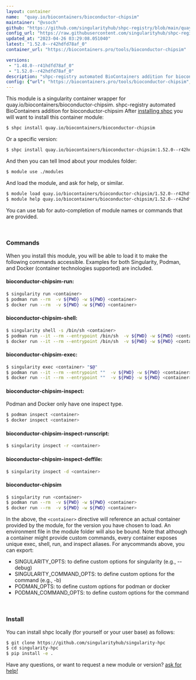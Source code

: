 ```yaml
---
layout: container
name:  "quay.io/biocontainers/bioconductor-chipsim"
maintainer: "@vsoch"
github: "https://github.com/singularityhub/shpc-registry/blob/main/quay.io/biocontainers/bioconductor-chipsim/container.yaml"
config_url: "https://raw.githubusercontent.com/singularityhub/shpc-registry/main/quay.io/biocontainers/bioconductor-chipsim/container.yaml"
updated_at: "2023-04-26 03:29:08.051040"
latest: "1.52.0--r42hdfd78af_0"
container_url: "https://biocontainers.pro/tools/bioconductor-chipsim"

versions:
 - "1.48.0--r41hdfd78af_0"
 - "1.52.0--r42hdfd78af_0"
description: "shpc-registry automated BioContainers addition for bioconductor-chipsim"
config: {"url": "https://biocontainers.pro/tools/bioconductor-chipsim", "maintainer": "@vsoch", "description": "shpc-registry automated BioContainers addition for bioconductor-chipsim", "latest": {"1.52.0--r42hdfd78af_0": "sha256:1de0af055c5dc58ff762cb17ae8faca7e1063442ee94bf84588fd87e0645a9f1"}, "tags": {"1.48.0--r41hdfd78af_0": "sha256:df5f587d74984d77cc811bc77628a64f6645c5811277b7a5ff7770546ba80f46", "1.52.0--r42hdfd78af_0": "sha256:1de0af055c5dc58ff762cb17ae8faca7e1063442ee94bf84588fd87e0645a9f1"}, "docker": "quay.io/biocontainers/bioconductor-chipsim"}
---
```


This module is a singularity container wrapper for quay.io/biocontainers/bioconductor-chipsim.
shpc-registry automated BioContainers addition for bioconductor-chipsim
After [installing shpc](#install) you will want to install this container module:


```bash
$ shpc install quay.io/biocontainers/bioconductor-chipsim
```

Or a specific version:

```bash
$ shpc install quay.io/biocontainers/bioconductor-chipsim:1.52.0--r42hdfd78af_0
```

And then you can tell lmod about your modules folder:

```bash
$ module use ./modules
```

And load the module, and ask for help, or similar.

```bash
$ module load quay.io/biocontainers/bioconductor-chipsim/1.52.0--r42hdfd78af_0
$ module help quay.io/biocontainers/bioconductor-chipsim/1.52.0--r42hdfd78af_0
```

You can use tab for auto-completion of module names or commands that are provided.

<br>

### Commands

When you install this module, you will be able to load it to make the following commands accessible.
Examples for both Singularity, Podman, and Docker (container technologies supported) are included.

#### bioconductor-chipsim-run:

```bash
$ singularity run <container>
$ podman run --rm  -v ${PWD} -w ${PWD} <container>
$ docker run --rm  -v ${PWD} -w ${PWD} <container>
```

#### bioconductor-chipsim-shell:

```bash
$ singularity shell -s /bin/sh <container>
$ podman run --it --rm --entrypoint /bin/sh  -v ${PWD} -w ${PWD} <container>
$ docker run --it --rm --entrypoint /bin/sh  -v ${PWD} -w ${PWD} <container>
```

#### bioconductor-chipsim-exec:

```bash
$ singularity exec <container> "$@"
$ podman run --it --rm --entrypoint ""  -v ${PWD} -w ${PWD} <container> "$@"
$ docker run --it --rm --entrypoint ""  -v ${PWD} -w ${PWD} <container> "$@"
```

#### bioconductor-chipsim-inspect:

Podman and Docker only have one inspect type.

```bash
$ podman inspect <container>
$ docker inspect <container>
```

#### bioconductor-chipsim-inspect-runscript:

```bash
$ singularity inspect -r <container>
```

#### bioconductor-chipsim-inspect-deffile:

```bash
$ singularity inspect -d <container>
```



#### bioconductor-chipsim

```bash
$ singularity run <container>
$ podman run --rm  -v ${PWD} -w ${PWD} <container>
$ docker run --rm  -v ${PWD} -w ${PWD} <container>
```


In the above, the `<container>` directive will reference an actual container provided
by the module, for the version you have chosen to load. An environment file in the
module folder will also be bound. Note that although a container
might provide custom commands, every container exposes unique exec, shell, run, and
inspect aliases. For anycommands above, you can export:

 - SINGULARITY_OPTS: to define custom options for singularity (e.g., --debug)
 - SINGULARITY_COMMAND_OPTS: to define custom options for the command (e.g., -b)
 - PODMAN_OPTS: to define custom options for podman or docker
 - PODMAN_COMMAND_OPTS: to define custom options for the command

<br>

### Install

You can install shpc locally (for yourself or your user base) as follows:

```bash
$ git clone https://github.com/singularityhub/singularity-hpc
$ cd singularity-hpc
$ pip install -e .
```

Have any questions, or want to request a new module or version? [ask for help!](https://github.com/singularityhub/singularity-hpc/issues)